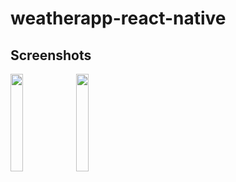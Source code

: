 # weatherapp-react-native

## Screenshots

<img src="https://user-images.githubusercontent.com/63667132/201531031-02b5a224-84f1-4623-81fa-9986d596e4dd.jpeg" width=20% height=20% /> <img src="https://user-images.githubusercontent.com/63667132/201531011-cf6ac2f0-3a49-4e5e-85a4-55fc4889d6f2.jpeg" width=20% height=20% />
